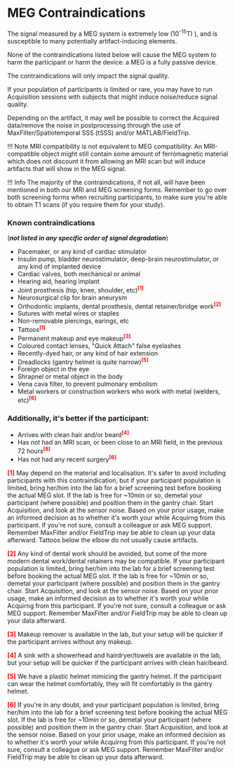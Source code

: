 # MEG Contraindications

The signal measured by a MEG system is extremely low (10<sup>-15</sup>T) ), and is susceptible to many potentially artifact-inducing elements.

None of the contraindications listed below will cause the MEG system to harm the participant or harm the device: a MEG is a fully passive device.

The contraindications will only impact the signal quality.

If your population of participants is limited or rare, you may have to run Acquisition sessions with subjects that might induce noise/reduce signal quality.

Depending on the artifact, it may well be possible to correct the Acquired data/remove the noise in postprocessing through the use of MaxFilter/Spatiotemporal SSS (tSSS) and/or MATLAB/FieldTrip.

!!! Note
	MRI compatibility is not equivalent to MEG compatibility. An MRI-compatible object might still contain some amount of ferromagnetic material which does not discount it from allowing an MRI scan but will induce artifacts that will show in the MEG signal.
	
	
!!! Info
	The majority of the contraindications, if not all, will have been mentioned in both our MRI and MEG screening forms. Remember to go over both screening forms when recruiting participants, to make sure you're able to obtain T1 scans (if you require them for your study).

### **Known contraindications**
(***not listed in any specific order of signal degradation***)

- Pacemaker, or any kind of cardiac stimulator
- Insulin pump, bladder neurostimulator, deep-brain neurostimulator, or any kind of implanted device
- Cardiac valves, both mechanical or animal
- Hearing aid, hearing implant
- Joint prosthesis (hip, knee, shoulder, etc)<sup>**<span style="color:red">[1]</span>**</sup>
- Neurosurgical clip for brain aneurysm
- Orthodontic implants, dental prosthesis, dental retainer/bridge work<sup>**<span style="color:red">[2]</span>**</sup>
- Sutures with metal wires or staples
- Non-removable piercings, earings, etc
- Tattoos<sup>**<span style="color:red">[1]</span>**</sup>
- Permanent makeup and eye makeup<sup>**<span style="color:red">[3]</span>**</sup>
- Coloured contact lenses, "Quick Attach" false eyelashes
- Recently-dyed hair, or any kind of hair extension
- Dreadlocks (gantry helmet is quite narrow)<sup>**<span style="color:red">[5]</span>**</sup>
- Foreign object in the eye
- Shrapnel or metal object in the body
- Vena cava filter, to prevent pulmonary embolism
- Metal workers or construction workers who work with metal (welders, etc)<sup>**<span style="color:red">[6]</span>**</sup>

### **Additionally, it's better if the participant:**

* Arrives with clean hair and/or beard<sup>**<span style="color:red">[4]</span>**</sup>
* Has not had an MRI scan, or been close to an MRI field, in the previous 72 hours<sup>**<span style="color:red">[6]</span>**</sup>
* Has not had any recent surgery<sup>**<span style="color:red">[6]</span>**</sup>

**<span style="color:red">[1]</span>** May depend on the material and localisation. 
It's safer to avoid including participants with this contraindication, but if your participant population is limited, bring her/him into the lab for a brief screening test before booking the actual MEG slot. 
If the lab is free for ~10min or so, demetal your participant (where possible) and position them in the gantry chair. Start Acquisition, and look at the sensor noise. 
Based on your prior usage, make an informed decision as to whether it's worth your while Acquirng from this participant. 
If you're not sure, consult a colleague or ask MEG support. 
Remember MaxFilter and/or FieldTrip may be able to clean up your data afterward.
Tattoos below the elbow do not usually cause artifacts.

**<span style="color:red">[2]</span>** Any kind of dental work should be avoided, but some of the more modern dental work/dental retainers may be compatible. 
If your participant population is limited, bring her/him into the lab for a brief screening test before booking the actual MEG slot. 
If the lab is free for ~10min or so, demetal your participant (where possible) and position them in the gantry chair. Start Acquisition, and look at the sensor noise. 
Based on your prior usage, make an informed decision as to whether it's worth your while Acquirng from this participant. 
If you're not sure, consult a colleague or ask MEG support. 
Remember MaxFilter and/or FieldTrip may be able to clean up your data afterward.

**<span style="color:red">[3]</span>** Makeup remover is available in the lab, but your setup will be quicker if the participant arrives without any makeup.

**<span style="color:red">[4]</span>** A sink with a showerhead and hairdryer/towels are available in the lab, but your setup will be quicker if the participant arrives with clean hair/beard.

**<span style="color:red">[5]</span>** We have a plastic helmet mimicing the gantry helmet. If the participant can wear the helmet comfortably, they will fit comfortably in the gantry helmet.

**<span style="color:red">[6]</span>** If you're in any doubt, and your participant population is limited, bring her/him into the lab for a brief screening test before booking the actual MEG slot. 
If the lab is free for ~10min or so, demetal your participant (where possible) and position them in the gantry chair. 
Start Acquisition, and look at the sensor noise. 
Based on your prior usage, make an informed decision as to whether it's worth your while Acquirng from this participant. 
If you're not sure, consult a colleague or ask MEG support. 
Remember MaxFilter and/or FieldTrip may be able to clean up your data afterward.